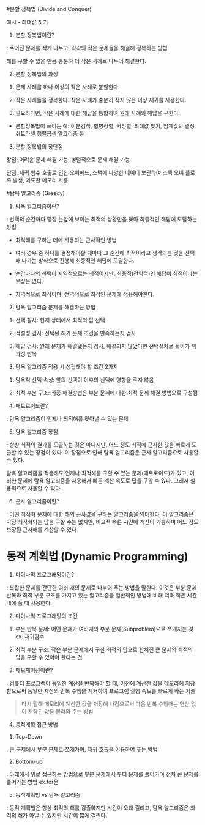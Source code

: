 #분할 정복법 (Divide and Conquer)

예시 - 최대값 찾기
1. 분할 정복법이란?

: 주어진 문제를 작게 나누고, 각각의 작은 문제들을 해결해 정복하는 방법

해를 구할 수 있을 만큼 충분히 더 작은 사례로 나누어 해결한다.



2. 분할 정복법의 과정

1) 문제 사례를 하나 이상의 작은 사례로 분할한다.

2) 작은 사례들을 정복한다. 작은 사례가 충분히 작지 않은 이상 재귀를 사용한다.

3) 필요하다면, 작은 사례에 대한 해답을 통합하여 원래 사례의 해답을 구한다.



* 분할정복법이 쓰이는 예: 이분검색, 합병정렬, 퀵정렬, 최대값 찾기, 임계값의 결정, 쉬트라센 행렬곱셈 알고리즘 등



3. 분할 정복법의 장단점

장점: 어려운 문제 해결 가능, 병렬적으로 문제 해결 가능

단점: 재귀 함수 호출로 인한 오버헤드, 스택에 다양한 데이터 보관하여 스택 오버 플로우 발생, 과도한 메모리 사용





#탐욕 알고리즘 (Greedy)


1. 탐욕 알고리즘이란?

: 선택의 순간마다 당장 눈앞에 보이는 최적의 상황만을 쫓아 최종적인 해답에 도달하는 방법



- 최적해를 구하는 데에 사용되는 근사적인 방법

- 여러 경우 중 하나를 결정해야할 때마다 그 순간에 최적이라고 생각되는 것을 선택해 나가는 방식으로 진행해 최종적인 해답에 도달한다.

- 순간마다의 선택이 지역적으로는 최적이지만, 최종적(전역적)인 해답이 최적이라는 보장은 없다.

- 지역적으로 최적이며, 전역적으로 최적인 문제에 적용해야한다.



2. 탐욕 알고리즘 문제를 해결하는 방법

1) 선택 절차: 현재 상태에서 최적의 답 선택

2) 적절성 검사: 선택된 해가 문제 조건을 만족하는지 검사

3) 해답 검사: 원래 문제가 해결됐는지 검사, 해결되지 않았다면 선택절차로 돌아가 위 과정 반복



3. 탐욕 알고리즘 적용 시 성립해야 할 조건 2가지

1) 탐욕적 선택 속성: 앞의 선택이 이후의 선택에 영향을 주지 않음

2) 최적 부분 구조: 최종 해결방법은 부분 문제에 대한 최적 문제 해결 방법으로 구성됨



4. 매트로이드란?

: 탐욕 알고리즘이 언제나 최적해를 찾아낼 수 있는 문제



5. 탐욕 알고리즘 장점

: 항상 최적의 결과를 도출하는 것은 아니지만, 어느 정도 최적에 근사한 값을 빠르게 도출할 수 있는 장점이 있다. 이 장점으로 인해 탐욕 알고리즘은 근사 알고리즘으로 사용할 수 있다.



탐욕 알고리즘을 적용해도 언제나 최적해를 구할 수 있는 문제(매트로이드)가 있고, 이러한 문제에 탐욕 알고리즘을 사용해서 빠른 계산 속도로 답을 구할 수 있다. 그래서 실용적으로 사용할 수 있다.



6. 근사 알고리즘이란?

: 어떤 최적화 문제에 대한 해의 근사값을 구하는 알고리즘을 의미한다.
이 알고리즘은 가장 최적화되는 답을 구할 수는 없지만, 비교적 빠른 시간에 계산이 가능하며 어느 정도 보장된 근사해를 계산할 수 있다.



# 동적 계획법 (Dynamic Programming)
1. 다이나믹 프로그래밍이란?

: 복잡한 문제를 간단한 여러 개의 문제로 나누어 푸는 방법을 말한다. 이것은 부분 문제 반복과 최적 부분 구조를 가지고 있는 알고리즘을 일반적인 방법에 비해 더욱 적은 시간 내에 풀 때 사용한다.



2. 다이나믹 프로그래밍의 조건

1) 부분 반복 문제: 어떤 문제가 여러개의 부분 문제(Subproblem)으로 쪼개지는 것     ex. 재귀함수

2) 최적 부분 구조: 작은 부분 문제에서 구한 최적의 답으로 합쳐진 큰 문제의 최적의 답을 구할 수 있어야 한다는 것


3. 메모제이션이란?

: 컴퓨터 프로그램이 동일한 계산을 반복해야 할 때, 이전에 계산한 값을 메모리에 저장함으로써 동일한 계산의 반복 수행을 제거하여 프로그램 실행 속도를 빠르게 하는 기술



> 다시 말해 메모리에 계산한 값을 저장해 나감으로써
다음 반복 수행때는 연산 없이 저장된 값을 불러와 주는 방법



4. 동적계획 접근 방법

1) Top-Down

: 큰 문제에서 부분 문제로 쪼개가며, 재귀 호출을 이용하여 푸는 방법

2) Bottom-up

: 아래에서 위로 접근하는 방법으로 부분 문제에서 부터 문제를 풀어가며 점차 큰 문제를 풀어가는 방법 ex.for문



5. 동적계획법 vs 탐욕 알고리즘

: 동적 계획법은 항상 최적의 해를 검출하지만 시간이 오래 걸리고,
탐욕 알고리즘은 최적의 해가 아닐 수 있지만 시간이 짧게 걸린다.